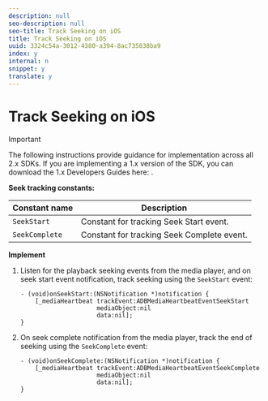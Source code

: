 ```yaml
---
description: null
seo-description: null
seo-title: Track Seeking on iOS
title: Track Seeking on iOS
uuid: 3324c54a-3012-4380-a394-8ac735838ba9
index: y
internal: n
snippet: y
translate: y
---
```


# Track Seeking on iOS

>[!IMPORTANT]
>
>The following instructions provide guidance for implementation across all 2.x SDKs. If you are implementing a 1.x version of the SDK, you can download the 1.x Developers Guides here: [](../../sdk-implement/download-sdks.md).

**Seek tracking constants:**

|  Constant name  | Description  |
|---|---|
|  `SeekStart`  | Constant for tracking Seek Start event.  |
|  `SeekComplete`  | Constant for tracking Seek Complete event.  |

**Implement**

1. Listen for the playback seeking events from the media player, and on seek start event notification, track seeking using the `SeekStart` event: 

   ```
   - (void)onSeekStart:(NSNotification *)notification { 
       [_mediaHeartbeat trackEvent:ADBMediaHeartbeatEventSeekStart  
                        mediaObject:nil  
                        data:nil]; 
   }
   ```

1. On seek complete notification from the media player, track the end of seeking using the `SeekComplete` event: 

   ```
   - (void)onSeekComplete:(NSNotification *)notification { 
       [_mediaHeartbeat trackEvent:ADBMediaHeartbeatEventSeekComplete  
                        mediaObject:nil  
                        data:nil]; 
   }
   ```

